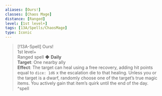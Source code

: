 ```yaml
---
aliases: [Ours!]
classes: [Chaos Mage]
distance: [Ranged]
level: [1st level+]
tags: [13A/Spells/ChaosMage]
type: Iconic
---
```


> [!13A-Spell] Ours!  
> 1st level+  
> Ranged spell ◆ **Daily**  
> **Target**: One nearby ally  
> **Effect**: The target can heal using a free recovery, adding hit points equal to `dice: 1d6` x the escalation die to that healing. Unless you or the target is a dwarf, randomly choose one of the target’s true magic items. You actively gain that item’s quirk until the end of the day.
^spell
